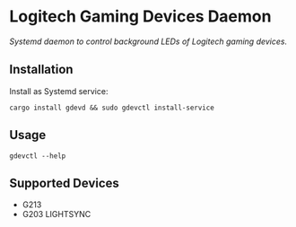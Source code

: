 # Logitech Gaming Devices Daemon

*Systemd daemon to control background LEDs of Logitech gaming devices.*

## Installation

Install as Systemd service:

    cargo install gdevd && sudo gdevctl install-service

## Usage

    gdevctl --help

## Supported Devices

* G213
* G203 LIGHTSYNC